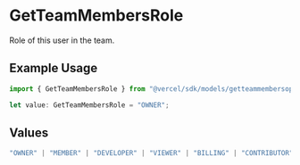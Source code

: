 # GetTeamMembersRole

Role of this user in the team.

## Example Usage

```typescript
import { GetTeamMembersRole } from "@vercel/sdk/models/getteammembersop.js";

let value: GetTeamMembersRole = "OWNER";
```

## Values

```typescript
"OWNER" | "MEMBER" | "DEVELOPER" | "VIEWER" | "BILLING" | "CONTRIBUTOR" | "SECURITY"
```
